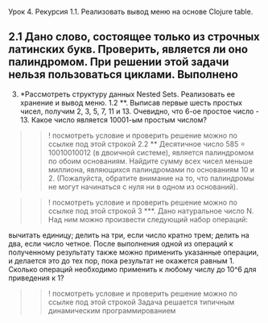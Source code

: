 Урок 4. Рекурсия
1.1. Реализовать вывод меню на основе Clojure table.

2.1 Дано слово, состоящее только из строчных латинских букв. Проверить, является ли оно палиндромом. При решении этой задачи нельзя пользоваться циклами.
Выполнено
---------------------------------------------------------------------------------------------------------------
3. *Рассмотреть структуру данных Nested Sets. Реализовать ее хранение и вывод меню.
1.2 **. Выписав первые шесть простых чисел, получим 2, 3, 5, 7, 11 и 13. Очевидно, что 6-ое простое число - 13.
Какое число является 10001-ым простым числом?

>> ! посмотреть условие и проверить решение можно по ссылке под этой строкой
2.2 ** Десятичное число 585 = 10010010012 (в двоичной системе), является палиндромом по обоим основаниям.
Найдите сумму всех чисел меньше миллиона, являющихся палиндромами по основаниям 10 и 2.
(Пожалуйста, обратите внимание на то, что палиндромы не могут начинаться с нуля ни в одном из оснований).

>> ! посмотреть условие и проверить решение можно по ссылке под этой строкой
3 ***. Дано натуральное число N. Над ним можно произвести следующий набор операций:

вычитать единицу;
делить на три, если число кратно трем;
делить на два, если число четное.
После выполнения одной из операций к полученному результату также можно применить указанные операции, и делается это до тех пор, пока результат не окажется равным 1.
Сколько операций необходимо применить к любому числу до 10^6 для приведения к 1?

>> ! посмотреть условие и проверить решение можно по ссылке под этой строкой
Задача решается типичным динамическим программированием
